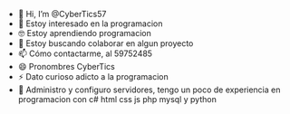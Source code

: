 - 👋 Hi, I’m @CyberTics57
- 👀 Estoy interesado en la programacion
- 🤓 Estoy aprendiendo programacion
- 💞️ Estoy buscando colaborar en algun proyecto
- 📫 Cómo contactarme, al 59752485
- 😄 Pronombres CyberTics
- ⚡ Dato curioso adicto a la programacion
- 🤜 Administro y configuro servidores, tengo un poco de experiencia en programacion con c# html css js php mysql y python

<!---
CyberTics57/CyberTics57 is a ✨ special ✨ repository because its `README.md` (this file) appears on your GitHub profile.
You can click the Preview link to take a look at your changes.
--->
